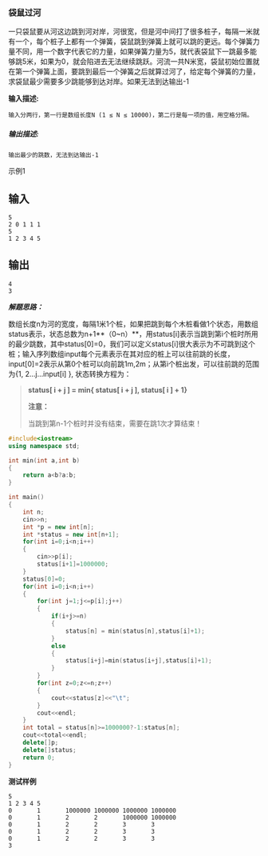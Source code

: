 ### 袋鼠过河

一只袋鼠要从河这边跳到河对岸，河很宽，但是河中间打了很多桩子，每隔一米就有一个，每个桩子上都有一个弹簧，袋鼠跳到弹簧上就可以跳的更远。每个弹簧力量不同，用一个数字代表它的力量，如果弹簧力量为5，就代表袋鼠下一跳最多能够跳5米，如果为0，就会陷进去无法继续跳跃。河流一共N米宽，袋鼠初始位置就在第一个弹簧上面，要跳到最后一个弹簧之后就算过河了，给定每个弹簧的力量，求袋鼠最少需要多少跳能够到达对岸。如果无法到达输出-1

**输入描述:**

```
输入分两行，第一行是数组长度N (1 ≤ N ≤ 10000)，第二行是每一项的值，用空格分隔。
```



##### **输出描述:**

```
输出最少的跳数，无法到达输出-1
```

示例1

## 输入

```
5
2 0 1 1 1
5
1 2 3 4 5
```

## 输出

```
4
3
```

***解题思路：***

数组长度n为河的宽度，每隔1米1个桩，如果把跳到每个木桩看做1个状态，用数组status表示，状态总数为n+1**（0~n）**，用status[i]表示当跳到第i个桩时所用的最少跳数，其中status[0]=0，我们可以定义status[i]很大表示为不可跳到这个桩；输入序列数组input每个元素表示在其对应的桩上可以往前跳的长度，input[0]=2表示从第0个桩可以向前跳1m,2m；从第i个桩出发，可以往前跳的范围为{1, 2…j…input[i] }, 状态转换方程为：

> **status[ i + j ] = min{ status[ i + j ],  status[ i ] + 1}**
>
> **注意：**
>
> 当跳到第n-1个桩时并没有结束，需要在跳1次才算结束！

```c++
#include<iostream>
using namespace std;

int min(int a,int b)
{
	return a<b?a:b;
}

int main()
{
	int n;
	cin>>n;
	int *p = new int[n];
	int *status = new int[n+1];
	for(int i=0;i<n;i++)
	{
		cin>>p[i];
		status[i+1]=1000000;
	}
	status[0]=0;
	for(int i=0;i<n;i++)
	{
		for(int j=1;j<=p[i];j++)
		{
			if(i+j>=n)
			{
				status[n] = min(status[n],status[i]+1);	
			}
			else
			{
				status[i+j]=min(status[i+j],status[i]+1);
			}	
		}
		for(int z=0;z<=n;z++)
		{
			cout<<status[z]<<"\t";
		} 
		cout<<endl;
	}
	int total = status[n]>=1000000?-1:status[n];
	cout<<total<<endl;
	delete[]p;
	delete[]status;
	return 0;
}

```

**测试样例**

```
5
1 2 3 4 5
0       1       1000000 1000000 1000000 1000000
0       1       2       2       1000000 1000000
0       1       2       2       3       3
0       1       2       2       3       3
0       1       2       2       3       3
3
```





